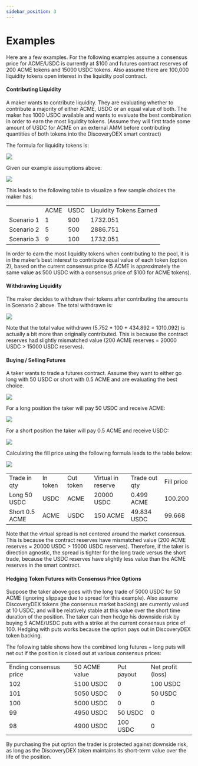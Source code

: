 ```yaml
---
sidebar_position: 3
---
```

# Examples

Here are a few examples.  For the following examples assume a consensus price for ACME/USDC is currently at $100 and futures contract reserves of 200 ACME tokens and 15000 USDC tokens.  Also assume there are 100,000 liquidity tokens open interest in the liquidity pool contract.


#### Contributing Liquidity

A maker wants to contribute liquidity.  They are evaluating whether to contribute a majority of either ACME, USDC or an equal value of both.  The maker has 1000 USDC available and wants to evaluate the best combination in order to earn the most liquidity tokens.  (Assume they will first trade some amount of USDC for ACME on an external AMM before contributing quantities of both tokens into the DiscoveryDEX smart contract)

The formula for liquidity tokens is:

![](https://i.imgur.com/QgHWEVH.png)

Given our example assumptions above:

![](https://i.imgur.com/olDB74F.png)

This leads to the following table to visualize a few sample choices the maker has:


<table>
  <tr>
   <td>
   </td>
   <td>ACME
   </td>
   <td>USDC
   </td>
   <td>Liquidity Tokens Earned
   </td>
  </tr>
  <tr>
   <td>Scenario 1
   </td>
   <td>1
   </td>
   <td>900
   </td>
   <td>1732.051
   </td>
  </tr>
  <tr>
   <td>Scenario 2
   </td>
   <td>5
   </td>
   <td>500
   </td>
   <td>2886.751
   </td>
  </tr>
  <tr>
   <td>Scenario 3
   </td>
   <td>9
   </td>
   <td>100
   </td>
   <td>1732.051
   </td>
  </tr>
</table>


In order to earn the most liquidity tokens when contributing to the pool, it is in the maker’s best interest to contribute equal value of each token (option 2), based on the current consensus price (5 ACME is approximately the same value as 500 USDC with a consensus price of $100 for ACME tokens).


#### Withdrawing Liquidity

The maker decides to withdraw their tokens after contributing the amounts in Scenario 2 above.  The total withdrawn is:

![](https://i.imgur.com/54AqP0M.png)

Note that the total value withdrawn (5.752 * 100 + 434.892 = 1010.092) is actually a bit more than originally contributed.  This is because the contract reserves had slightly mismatched value (200 ACME reserves = 20000 USDC > 15000 USDC reserves).


#### Buying / Selling Futures

A taker wants to trade a futures contract.  Assume they want to either go long with 50 USDC or short with 0.5 ACME and are evaluating the best choice.

![](https://i.imgur.com/uDeHLha.png)

For a long position the taker will pay 50 USDC and receive ACME:

![](https://i.imgur.com/9e2j9pt.png)

For a short position the taker will pay 0.5 ACME and receive USDC:

![](https://i.imgur.com/BwtCgIy.png)

Calculating the fill price using the following formula leads to the table below:

![](https://i.imgur.com/IcHUXTW.png)

<table>
  <tr>
   <td>Trade in qty
   </td>
   <td>In token
   </td>
   <td>Out token
   </td>
   <td>Virtual in reserve
   </td>
   <td>Trade out qty
   </td>
   <td>Fill price
   </td>
  </tr>
  <tr>
   <td>Long 50 USDC
   </td>
   <td>USDC
   </td>
   <td>ACME
   </td>
   <td>20000 USDC
   </td>
   <td>0.499 ACME
   </td>
   <td>100.200
   </td>
  </tr>
  <tr>
   <td>Short 0.5 ACME
   </td>
   <td>ACME
   </td>
   <td>USDC
   </td>
   <td>150 ACME
   </td>
   <td>49.834 USDC
   </td>
   <td>99.668
   </td>
  </tr>
</table>


Note that the virtual spread is not centered around the market consensus.  This is because the contract reserves have mismatched value (200 ACME reserves = 20000 USDC > 15000 USDC reserves).  Therefore, if the taker is direction agnostic, the spread is tighter for the long trade versus the short trade, because the USDC reserves have slightly less value than the ACME reserves in the smart contract.


#### Hedging Token Futures with Consensus Price Options

Suppose the taker above goes with the long trade of 5000 USDC for 50 ACME (ignoring slippage due to spread for this example).  Also assume DiscoveryDEX tokens (the consensus market backing) are currently valued at 10 USDC, and will be relatively stable at this value over the short time duration of the position.  The taker can then hedge his downside risk by buying 5 ACME/USDC puts with a strike at the current consensus price of 100.  Hedging with puts works because the option pays out in DiscoveryDEX token backing.

The following table shows how the combined long futures + long puts will net out if the position is closed out at various consensus prices:


<table>
  <tr>
   <td>Ending consensus price
   </td>
   <td>50 ACME value
   </td>
   <td>Put payout
   </td>
   <td>Net profit (loss)
   </td>
  </tr>
  <tr>
   <td>102
   </td>
   <td>5100 USDC
   </td>
   <td>0
   </td>
   <td>100 USDC
   </td>
  </tr>
  <tr>
   <td>101
   </td>
   <td>5050 USDC
   </td>
   <td>0
   </td>
   <td>50 USDC
   </td>
  </tr>
  <tr>
   <td>100
   </td>
   <td>5000 USDC
   </td>
   <td>0
   </td>
   <td>0
   </td>
  </tr>
  <tr>
   <td>99
   </td>
   <td>4950 USDC
   </td>
   <td>50 USDC
   </td>
   <td>0
   </td>
  </tr>
  <tr>
   <td>98
   </td>
   <td>4900 USDC
   </td>
   <td>100 USDC
   </td>
   <td>0
   </td>
  </tr>
</table>


By purchasing the put option the trader is protected against downside risk, as long as the DiscoveryDEX token maintains its short-term value over the life of the position.
